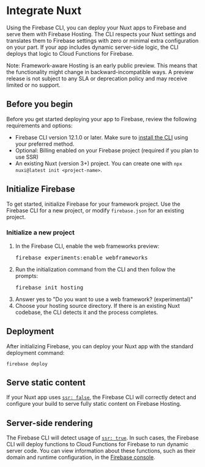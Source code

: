 # Integrate Nuxt

Using the Firebase CLI, you can deploy your Nuxt apps to Firebase and
serve them with Firebase Hosting. The CLI respects your Nuxt settings and
translates them to Firebase settings with zero or minimal extra configuration on
your part. If your app includes dynamic server-side logic, the CLI deploys that
logic to Cloud Functions for Firebase.

Note: Framework-aware Hosting is an early public preview. This means
that the functionality might change in backward-incompatible ways. A preview
release is not subject to any SLA or deprecation policy and may receive limited
or no support.

## Before you begin

Before you get started deploying your app to Firebase,
review the following requirements and options:

- Firebase CLI version 12.1.0 or later. Make sure to
  [install the CLI](/docs/cli#install_the_firebase_cli)
  using your preferred method.
- Optional: Billing enabled on your Firebase project
  (required if you plan to use SSR)
- An existing Nuxt (version 3+) project. You can create one with `npx nuxi@latest init <project-name>`.


## Initialize Firebase

To get started, initialize Firebase for your framework project.
Use the Firebase CLI for a new project, or modify `firebase.json` for an
existing project.

### Initialize a new project

1. In the Firebase CLI, enable the web frameworks preview:
   <pre class="devsite-terminal">firebase experiments:enable webframeworks</pre>
2. Run the initialization command from the CLI and then follow the prompts:
   <pre class="devsite-terminal">firebase init hosting</pre>
3.  Answer yes to "Do you want to use a web framework? (experimental)"
4.  Choose your hosting source directory.
    If there is an existing Nuxt codebase,
    the CLI detects it and the process completes.

## Deployment

After initializing Firebase, you can deploy your Nuxt app with the standard
deployment command:

```shell
firebase deploy
```

## Serve static content

If your Nuxt app uses [`ssr: false`](https://nuxt.com/docs/api/configuration/nuxt-config#ssr), 
the Firebase CLI will correctly detect and configure your build to serve fully
static content on Firebase Hosting.

## Server-side rendering

The Firebase CLI will detect usage of [`ssr: true`](https://nuxt.com/docs/api/configuration/nuxt-config#ssr). 
In such cases, the Firebase CLI will deploy functions to Cloud Functions for Firebase to run dynamic 
server code. You can view information about these functions, such as their domain and runtime
configuration, in the [Firebase console](https://console.firebase.google.com/project/_/functions).